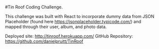 #Tin Roof Coding Challenge. 

This challenge was built with React to incorporate dummy data from JSON Placeholder (found here https://jsonplaceholder.typicode.com/) and mapped through their user, album, and photo data. 


Deployed site: http://tinroof.herokuapp.com/
GitHub Repository: https://github.com/danielpruitt/TinRoof